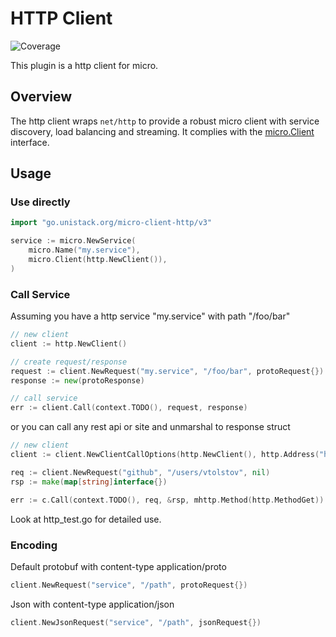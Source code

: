 # HTTP Client
![Coverage](https://img.shields.io/badge/Coverage-22.6%25-red)

This plugin is a http client for micro.

## Overview

The http client wraps `net/http` to provide a robust micro client with service discovery, load balancing and streaming. 
It complies with the [micro.Client](https://godoc.org/go.unistack.org/micro-client-http/v3#Client) interface.

## Usage

### Use directly

```go
import "go.unistack.org/micro-client-http/v3"

service := micro.NewService(
	micro.Name("my.service"),
	micro.Client(http.NewClient()),
)
```

### Call Service

Assuming you have a http service "my.service" with path "/foo/bar"
```go
// new client
client := http.NewClient()

// create request/response
request := client.NewRequest("my.service", "/foo/bar", protoRequest{})
response := new(protoResponse)

// call service
err := client.Call(context.TODO(), request, response)
```

or you can call any rest api or site and unmarshal to response struct
```go
// new client
client := client.NewClientCallOptions(http.NewClient(), http.Address("https://api.github.com"))

req := client.NewRequest("github", "/users/vtolstov", nil)
rsp := make(map[string]interface{})

err := c.Call(context.TODO(), req, &rsp, mhttp.Method(http.MethodGet)) 
```

Look at http_test.go for detailed use.

### Encoding

Default protobuf with content-type application/proto
```go
client.NewRequest("service", "/path", protoRequest{})
```

Json with content-type application/json
```go
client.NewJsonRequest("service", "/path", jsonRequest{})
```
